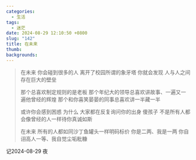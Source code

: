 ```yaml
---
categories:
  - 生活
tags:
  - 迷茫
date: 2024-08-29 12:10:50 +0800
slug: "142"
title: 在未来
thumb: 
backgrounds:
---
```

> 在未来
> 你会碰到很多的人
> 离开了校园所谓的象牙塔
> 你就会发现
> 人与人之间存在巨大的壁垒
> 
> 那个总喜欢制定规则的是老板
> 那个年纪大的领导总喜欢讲故事、一遍又一遍他曾经的辉煌
> 那个和你喜笑晏晏的同事总喜欢讲一半藏一半
> 
> 或许你会感到困惑
> 为什么
> 大家都在反复询问你的出身
> 傻孩子
> 不是所有人都会像曾经的人一样待你真诚如斯
> 
> 在未来
> 所有的人都如同沙丁鱼罐头一样明码标价
> 你是二两、我是一两
> 你自诩高人一等、我自觉尘垢粃糠
> 

记2024-08-29  夜
